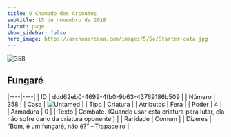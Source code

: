 ```yaml
---
title: O Chamado dos Arcontes
subtitle: 15 de novembro de 2018
layout: page
show_sidebar: false
hero_image: https://archonarcana.com/images/5/5e/Starter-cota.jpg
---
```


![358](https://cdn.keyforgegame.com/media/card_front/pt/341_358_C2FM8V788JM5_pt.png)

## Fungaré

|----|----|
| ID | ddd62eb0-4699-4fb0-9b63-43769186b509 |
| Número | 358 |
| Casa | ![Untamed](https://archonarcana.com/images/thumb/b/bd/Untamed.png/22px-Untamed.png "Indomados") |
| Tipo | Criatura |
| Atributos | Fera |
| Poder | 4 |
| Armadura | 0 |
| Texto | Combate. (Quando usar esta criatura para lutar, ela não sofre dano da  criatura oponente.) |
| Raridade | Comum |
| Dizeres | “Bom, é um fungaré, não é?” – Trapaceiro |